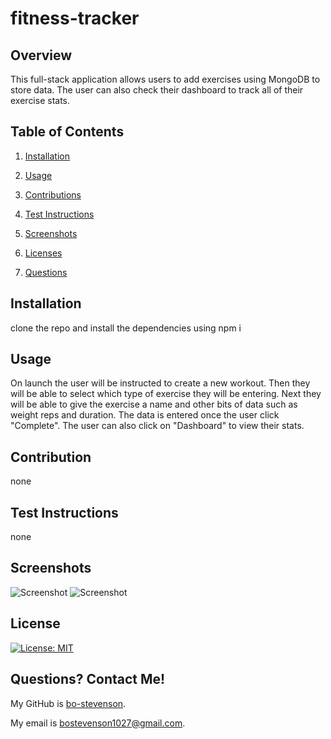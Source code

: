# fitness-tracker

## Overview
This full-stack application allows users to add exercises using MongoDB to store data. The user can also check their dashboard to track all of their exercise stats.

## Table of Contents

1. [Installation](#installation)

2. [Usage](#usage)

3. [Contributions](#contribution)

4. [Test Instructions](#test-instructions)

5. [Screenshots](#screenshots)

6. [Licenses](#licenses)

7. [Questions](#questions)


## Installation

 clone the repo and install the dependencies using npm i

## Usage

On launch the user will be instructed to create a new workout. Then they will be able to select which type of exercise they will be entering. Next they will be able to give the exercise a name and other bits of data such as weight reps and duration. The data is entered once the user click "Complete". The user can also click on "Dashboard" to view their stats.

## Contribution

none

## Test Instructions

none

## Screenshots

![Screenshot](assets/images/screenshot.png)
![Screenshot](assets/images/screenshot-1.png)
## License

[![License: MIT](https://img.shields.io/badge/License-MIT-yellow.svg)](https://opensource.org/licenses/MIT)
    
## Questions? Contact Me!

My GitHub is [bo-stevenson](https://www.github.com/bo-stevenson).

My email is [bostevenson1027@gmail.com](mailto:bostevenson1027@gmail.com).
